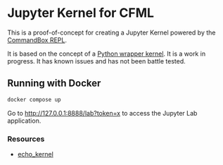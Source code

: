 # Jupyter Kernel for CFML

This is a proof-of-concept for creating a Jupyter Kernel powered by the [CommandBox REPL](https://commandbox.ortusbooks.com/usage/repl). 

It is based on the concept of a [Python wrapper kernel](https://jupyter-client.readthedocs.io/en/latest/wrapperkernels.html). It is a work in progress. It has known issues and has not been battle tested.

## Running with Docker

```bash
docker compose up
```

Go to http://127.0.0.1:8888/lab?token=x to access the Jupyter Lab application.

### Resources

- [echo_kernel](https://github.com/jupyter/echo_kernel)